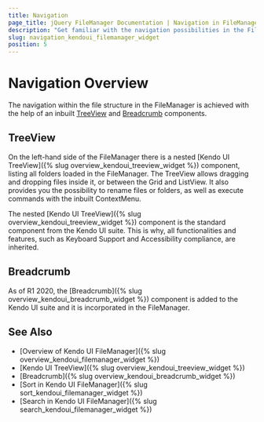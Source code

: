 ```yaml
---
title: Navigation
page_title: jQuery FileManager Documentation | Navigation in FileManager
description: "Get familiar with the navigation possibilities in the FileManager and how you can drill down to the specific file you need to manipulate with."
slug: navigation_kendoui_filemanager_widget
position: 5
---
```


# Navigation Overview

The navigation within the file structure in the FileManager is achieved with the help of an inbuilt [TreeView](#treeview) and [Breadcrumb](#breadcrumb) components.

## TreeView
On the left-hand side of the FileManager there is a nested [Kendo UI TreeView]({% slug overview_kendoui_treeview_widget %}) component, listing all folders loaded in the FileManager. The TreeView allows dragging and dropping files inside it, or between the Grid and ListView. It also provides you the possibility to rename files or folders, as well as execute commands with the inbuilt ContextMenu. 

The nested [Kendo UI TreeView]({% slug overview_kendoui_treeview_widget %}) component is the standard component from the Kendo UI suite. This is why, all functionalities and features, such as Keyboard Support and Accessibility compliance, are inherited.

## Breadcrumb

As of R1 2020, the [Breadcrumb]({% slug overview_kendoui_breadcrumb_widget %}) component is added to the Kendo UI suite and it is incorporated in the FileManager.

## See Also

* [Overview of Kendo UI FileManager]({% slug overview_kendoui_filemanager_widget %})
* [Kendo UI TreeView]({% slug overview_kendoui_treeview_widget %})
* [Breadcrumb]({% slug overview_kendoui_breadcrumb_widget %})
* [Sort in Kendo UI FileManager]({% slug sort_kendoui_filemanager_widget %})
* [Search in Kendo UI FileManager]({% slug search_kendoui_filemanager_widget %})
